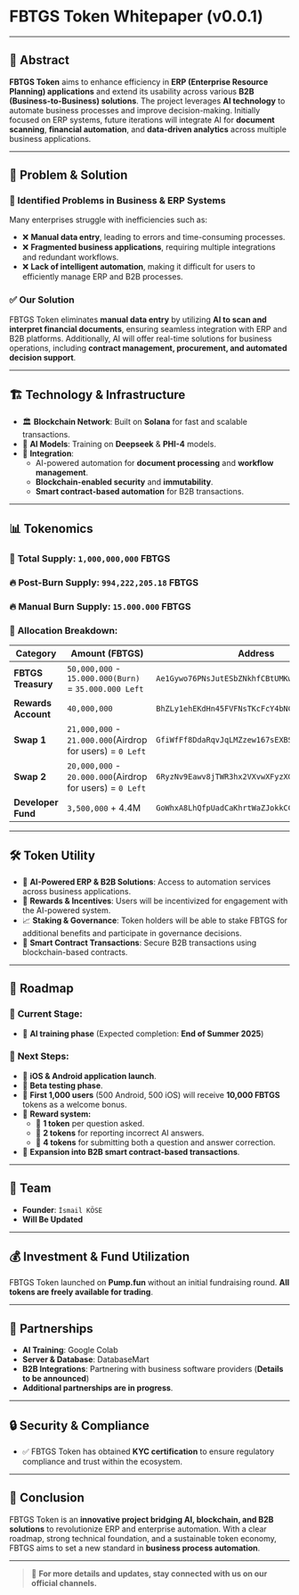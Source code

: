 # FBTGS Token Whitepaper (v0.0.1)

---

## 📌 Abstract
**FBTGS Token** aims to enhance efficiency in **ERP (Enterprise Resource Planning) applications** and extend its usability across various **B2B (Business-to-Business) solutions**. The project leverages **AI technology** to automate business processes and improve decision-making. Initially focused on ERP systems, future iterations will integrate AI for **document scanning**, **financial automation**, and **data-driven analytics** across multiple business applications.

---

## 🚀 Problem & Solution
### 🔴 Identified Problems in Business & ERP Systems
Many enterprises struggle with inefficiencies such as:
- ❌ **Manual data entry**, leading to errors and time-consuming processes.
- ❌ **Fragmented business applications**, requiring multiple integrations and redundant workflows.
- ❌ **Lack of intelligent automation**, making it difficult for users to efficiently manage ERP and B2B processes.

### ✅ Our Solution
FBTGS Token eliminates **manual data entry** by utilizing **AI to scan and interpret financial documents**, ensuring seamless integration with ERP and B2B platforms. Additionally, AI will offer real-time solutions for business operations, including **contract management, procurement, and automated decision support**.

---

## 🏗️ Technology & Infrastructure
- 🏛 **Blockchain Network**: Built on **Solana** for fast and scalable transactions.
- 🤖 **AI Models**: Training on **Deepseek** & **PHI-4** models.
- 🔗 **Integration**:
  - AI-powered automation for **document processing** and **workflow management**.
  - **Blockchain-enabled security** and **immutability**.
  - **Smart contract-based automation** for B2B transactions.

---

## 📊 Tokenomics
### 🔢 **Total Supply**: `1,000,000,000` FBTGS
### 🔥 **Post-Burn Supply**: `994,222,205.18` FBTGS
### 🔥 **Manual Burn Supply**: `15.000.000` FBTGS

### 📌 **Allocation Breakdown:**
| Category             | Amount (FBTGS)  | Address |
|----------------------|----------------|----------------------------------------|
| **FBTGS Treasury**  | `50,000,000` - `15.000.000(Burn)` = `35.000.000 Left`    | `Ae1Gywo76PNsJutESbZNkhfCBtUMKwUP51hZf7hFWxkb` |
| **Rewards Account**  | `40,000,000`    | `BhZLy1ehEKdHn45FVFNsTKcFcY4bNCoUcAo21w7xniUd` |
| **Swap 1**          | `21,000,000` - `21.000.000`(Airdrop for users)  = `0 Left`  | `GfiWfFf8DdaRqvJqLMZzew167sEXBSnrTTvDyhiqAbSU` |
| **Swap 2**          | `20,000,000` - `20.000.000`(Airdrop for users)  = `0 Left`   | `6RyzNv9Eawv8jTWR3hx2VXvwXFyzXG43RPKCcErc8Uts` |
| **Developer Fund**  | `3,500,000`  + 4.4M    | `GoWhxA8LhQfpUadCaKhrtWaZJokkCCFBshscYsHmpMKp` |

---

## 🛠️ Token Utility
- 🏦 **AI-Powered ERP & B2B Solutions**: Access to automation services across business applications.
- 🎁 **Rewards & Incentives**: Users will be incentivized for engagement with the AI-powered system.
- 📈 **Staking & Governance**: Token holders will be able to stake FBTGS for additional benefits and participate in governance decisions.
- 🔗 **Smart Contract Transactions**: Secure B2B transactions using blockchain-based contracts.

---

## 📅 Roadmap
### 📍 **Current Stage:**
- 🤖 **AI training phase** (Expected completion: **End of Summer 2025**)

### 📍 **Next Steps:**
- 📱 **iOS & Android application launch**.
- 🧪 **Beta testing phase**.
- 🎁 **First 1,000 users** (500 Android, 500 iOS) will receive **10,000 FBTGS** tokens as a welcome bonus.
- 🎯 **Reward system:**
  - 🏅 **1 token** per question asked.
  - 🏅 **2 tokens** for reporting incorrect AI answers.
  - 🏅 **4 tokens** for submitting both a question and answer correction.
- 🔗 **Expansion into B2B smart contract-based transactions**.

---

## 👥 Team
- **Founder**: `İsmail KÖSE`
- **Will Be Updated**

---

## 💰 Investment & Fund Utilization
FBTGS Token launched on **Pump.fun** without an initial fundraising round. **All tokens are freely available for trading**.

---

## 🤝 Partnerships
- **AI Training**: Google Colab
- **Server & Database**: DatabaseMart
- **B2B Integrations**: Partnering with business software providers (**Details to be announced**)
- **Additional partnerships are in progress**.

---

## 🔒 Security & Compliance
- ✅ FBTGS Token has obtained **KYC certification** to ensure regulatory compliance and trust within the ecosystem.

---

## 📢 Conclusion
FBTGS Token is an **innovative project bridging AI, blockchain, and B2B solutions** to revolutionize ERP and enterprise automation. With a clear roadmap, strong technical foundation, and a sustainable token economy, FBTGS aims to set a new standard in **business process automation**.

---

> 📝 **For more details and updates, stay connected with us on our official channels.**
